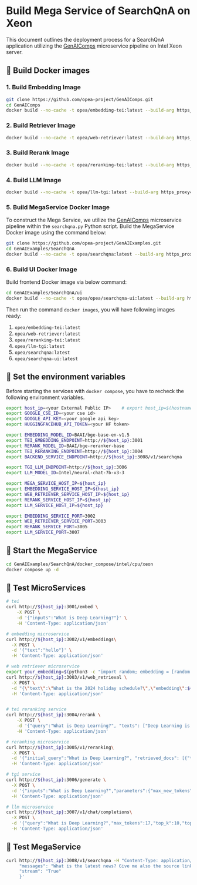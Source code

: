 # Build Mega Service of SearchQnA on Xeon

This document outlines the deployment process for a SearchQnA application utilizing the [GenAIComps](https://github.com/opea-project/GenAIComps.git) microservice pipeline on Intel Xeon server.

## 🚀 Build Docker images

### 1. Build Embedding Image

```bash
git clone https://github.com/opea-project/GenAIComps.git
cd GenAIComps
docker build --no-cache -t opea/embedding-tei:latest --build-arg https_proxy=$https_proxy --build-arg http_proxy=$http_proxy -f comps/embeddings/src/Dockerfile .
```

### 2. Build Retriever Image

```bash
docker build --no-cache -t opea/web-retriever:latest --build-arg https_proxy=$https_proxy --build-arg http_proxy=$http_proxy -f comps/web_retrievers/src/Dockerfile .
```

### 3. Build Rerank Image

```bash
docker build --no-cache -t opea/reranking-tei:latest --build-arg https_proxy=$https_proxy --build-arg http_proxy=$http_proxy -f comps/reranks/src/Dockerfile .
```

### 4. Build LLM Image

```bash
docker build --no-cache -t opea/llm-tgi:latest --build-arg https_proxy=$https_proxy --build-arg http_proxy=$http_proxy -f comps/llms/src/text-generation/Dockerfile .
```

### 5. Build MegaService Docker Image

To construct the Mega Service, we utilize the [GenAIComps](https://github.com/opea-project/GenAIComps.git) microservice pipeline within the `searchqna.py` Python script. Build the MegaService Docker image using the command below:

```bash
git clone https://github.com/opea-project/GenAIExamples.git
cd GenAIExamples/SearchQnA
docker build --no-cache -t opea/searchqna:latest --build-arg https_proxy=$https_proxy --build-arg http_proxy=$http_proxy -f Dockerfile .
```

### 6. Build UI Docker Image

Build frontend Docker image via below command:

```bash
cd GenAIExamples/SearchQnA/ui
docker build --no-cache -t opea/opea/searchqna-ui:latest --build-arg https_proxy=$https_proxy --build-arg http_proxy=$http_proxy -f ./docker/Dockerfile .
```

Then run the command `docker images`, you will have following images ready:

1. `opea/embedding-tei:latest`
2. `opea/web-retriever:latest`
3. `opea/reranking-tei:latest`
4. `opea/llm-tgi:latest`
5. `opea/searchqna:latest`
6. `opea/searchqna-ui:latest`

## 🚀 Set the environment variables

Before starting the services with `docker compose`, you have to recheck the following environment variables.

```bash
export host_ip=<your External Public IP>    # export host_ip=$(hostname -I | awk '{print $1}')
export GOOGLE_CSE_ID=<your cse id>
export GOOGLE_API_KEY=<your google api key>
export HUGGINGFACEHUB_API_TOKEN=<your HF token>

export EMBEDDING_MODEL_ID=BAAI/bge-base-en-v1.5
export TEI_EMBEDDING_ENDPOINT=http://${host_ip}:3001
export RERANK_MODEL_ID=BAAI/bge-reranker-base
export TEI_RERANKING_ENDPOINT=http://${host_ip}:3004
export BACKEND_SERVICE_ENDPOINT=http://${host_ip}:3008/v1/searchqna

export TGI_LLM_ENDPOINT=http://${host_ip}:3006
export LLM_MODEL_ID=Intel/neural-chat-7b-v3-3

export MEGA_SERVICE_HOST_IP=${host_ip}
export EMBEDDING_SERVICE_HOST_IP=${host_ip}
export WEB_RETRIEVER_SERVICE_HOST_IP=${host_ip}
export RERANK_SERVICE_HOST_IP=${host_ip}
export LLM_SERVICE_HOST_IP=${host_ip}

export EMBEDDING_SERVICE_PORT=3002
export WEB_RETRIEVER_SERVICE_PORT=3003
export RERANK_SERVICE_PORT=3005
export LLM_SERVICE_PORT=3007
```

## 🚀 Start the MegaService

```bash
cd GenAIExamples/SearchQnA/docker_compose/intel/cpu/xeon
docker compose up -d
```

## 🚀 Test MicroServices

```bash
# tei
curl http://${host_ip}:3001/embed \
    -X POST \
    -d '{"inputs":"What is Deep Learning?"}' \
    -H 'Content-Type: application/json'

# embedding microservice
curl http://${host_ip}:3002/v1/embeddings\
  -X POST \
  -d '{"text":"hello"}' \
  -H 'Content-Type: application/json'

# web retriever microservice
export your_embedding=$(python3 -c "import random; embedding = [random.uniform(-1, 1) for _ in range(768)]; print(embedding)")
curl http://${host_ip}:3003/v1/web_retrieval \
  -X POST \
  -d "{\"text\":\"What is the 2024 holiday schedule?\",\"embedding\":${your_embedding}}" \
  -H 'Content-Type: application/json'


# tei reranking service
curl http://${host_ip}:3004/rerank \
    -X POST \
    -d '{"query":"What is Deep Learning?", "texts": ["Deep Learning is not...", "Deep learning is..."]}' \
    -H 'Content-Type: application/json'

# reranking microservice
curl http://${host_ip}:3005/v1/reranking\
  -X POST \
  -d '{"initial_query":"What is Deep Learning?", "retrieved_docs": [{"text":"Deep Learning is not..."}, {"text":"Deep learning is..."}]}' \
  -H 'Content-Type: application/json'

# tgi service
curl http://${host_ip}:3006/generate \
  -X POST \
  -d '{"inputs":"What is Deep Learning?","parameters":{"max_new_tokens":17, "do_sample": true}}' \
  -H 'Content-Type: application/json'

# llm microservice
curl http://${host_ip}:3007/v1/chat/completions\
  -X POST \
  -d '{"query":"What is Deep Learning?","max_tokens":17,"top_k":10,"top_p":0.95,"typical_p":0.95,"temperature":0.01,"repetition_penalty":1.03,"streaming":true}' \
  -H 'Content-Type: application/json'

```

## 🚀 Test MegaService

```bash
curl http://${host_ip}:3008/v1/searchqna -H "Content-Type: application/json" -d '{
     "messages": "What is the latest news? Give me also the source link.",
     "stream": "True"
     }'
```
